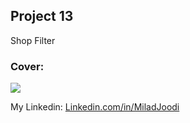 ## Project 13
Shop Filter

   
### Cover:
![](https://s30.picofile.com/file/8469828618/fil.png)

My Linkedin: [Linkedin.com/in/MiladJoodi](https://www.linkedin.com/in/MiladJoodi/)  


